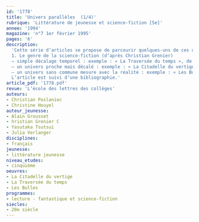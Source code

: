 ```yaml
---
id: '1778'
title: 'Univers parallèles  (1/4)'
rubrique: 'Littérature de jeunesse et science-fiction [5e]'
annee: '1994'
magazine: 'n°7 1er février 1995'
pages: '6'
description: 
  'Cette série d’articles se propose de parcourir quelques-uns de ces univers parallèles qui, en quelque sorte, s’appuient sur le pacte passé avec le lecteur pour le transgresser : le genre science-fiction, le genre fantastique, le genre historique et le ton naïf.
  1. Le genre de la science-fiction (d’après Christian Grenier)
  – simple décalage temporel : exemple : « La Traversée du temps », de Yasutaka Tsutsui
  – un univers proche mais décalé : exemple : « La Citadelle du vertige », d’Alain Grousset
  – un univers sans commune mesure avec la réalité : exemple : « Les Bulles », de Julia Verlanger
  L’article est suivi d’une bibliographie.'
article_pdf: '1778.pdf'
revue: 'L’école des lettres des collèges'
auteurs:
- Christian Poslaniec
- Christine Houyel
auteur_jeunesse:
- Alain Grousset
- hristian Grenier C
- Yasutaka Tsutsui
- Julia Verlanger
disciplines:
- français
jeunesse:
- littérature jeunesse
niveau_etudes:
- cinquième
oeuvres:
- La Citadelle du vertige
- La Traversée du temps
- Les Bulles
programmes:
- lecture - fantastique et science-fiction
siecles:
- 20e siècle
---
```

